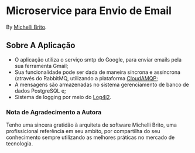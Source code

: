 # Microservice para Envio de Email

By [Michelli Brito](https://github.com/MichelliBrito). 

## Sobre A Aplicação
- O aplicação utiliza o serviço smtp do Google, para enviar emails pela sua ferramenta Gmail;
- Sua funcionalidade pode ser dada de maneira síncrona e assíncrona (através do RabbitMQ, utilizando a plataforma [CloudAMQP](https://www.cloudamqp.com/);
- A mensagens são armazenadas no sistema gerenciamento de banco de dados PostgreSQL e;
- Sistema de logging por meio do [Log4j2](https://logging.apache.org/log4j/2.x/).

### Nota de Agradecimento a Autora
Tenho uma sincera gratidão à arquiteta de software Michelli Brito, uma profissicional referência em seu ambito, por compartilha do seu conhecimento sempre utilizando as melhores práticas no mercado de tecnologia.
